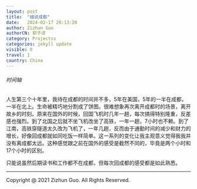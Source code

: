```yaml
---
layout: post
title:  "细说成都"
date:   2024-02-17 20:13:20
author: Zizhun Guo
authorCN: 郭子谆
category: Projectss
categories: jekyll update
visible: 0
travel: 1
country: China
---
```


###### 时间轴

人生第三个十年里，我待在成都的时间并不多，5年在美国，5年的一半在成都，一半在北上。生命被精巧地分割成了饼图。很难想象再次离开成都时的场景，离开故乡的时刻。原来在国外的时候，回国飞机时几年一趟，每次搞得特别隆重，反差感也强烈。到了北国之后就不坐飞机改坐了高铁，一年一趟，7小时也不赖。到了江南，高铁穿隧道太久改为飞机了，一年几趟，反而由于通勤时间的减少和财力的增长，好像回成都就如同吃饭一样简单。这一系列的变化让我主观意义觉得我我并没有离成都太远。这种感觉跟之前在国外的感受是截然不同的，毕竟是两个小时和17个小时的区别。

只能说虽然后期读书和工作都不在成都，但每次回成都的感受都是如此熟悉。

---
Copyright @ 2021 Zizhun Guo. All Rights Reserved.

